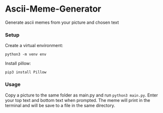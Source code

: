 # Ascii-Meme-Generator
Generate ascii memes from your picture and chosen text

### Setup
Create a virtual environment:
```
python3 -m venv env
```
Install pillow:
```
pip3 install Pillow
```

### Usage
Copy a picture to the same folder as main.py and run `python3 main.py`. Enter
your top text and bottom text when prompted. The meme will print in the 
terminal and will be save to a file in the same directory.
